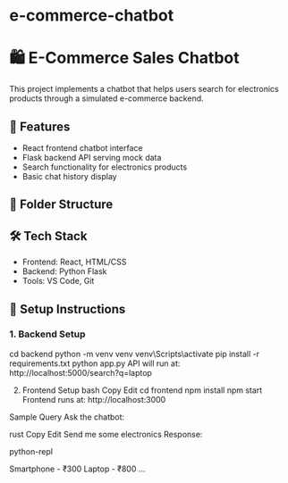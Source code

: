 # e-commerce-chatbot
# 🛍️ E-Commerce Sales Chatbot

This project implements a chatbot that helps users search for electronics products through a simulated e-commerce backend.

## 🎯 Features

- React frontend chatbot interface
- Flask backend API serving mock data
- Search functionality for electronics products
- Basic chat history display

## 📂 Folder Structure
## 🛠️ Tech Stack

- Frontend: React, HTML/CSS
- Backend: Python Flask
- Tools: VS Code, Git

## 🚀 Setup Instructions

### 1. Backend Setup


cd backend
python -m venv venv
venv\Scripts\activate
pip install -r requirements.txt
python app.py
API will run at: http://localhost:5000/search?q=laptop

2. Frontend Setup
bash
Copy
Edit
cd frontend
npm install
npm start
Frontend runs at: http://localhost:3000

Sample Query
Ask the chatbot:

rust
Copy
Edit
Send me some electronics
Response:

python-repl

Smartphone - ₹300
Laptop - ₹800
...
